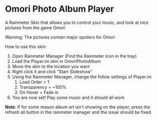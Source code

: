 # Omori Photo Album Player
A Rainmeter Skin that allows you to control your music, and look at nice pictures from the game Omori

Warning: The pictures contain major spoilers for Omori

How to use this skin:

1. Open Rainmeter Manager (Find the Rainmeter icon in the tray)
2. Load the Player.ini skin in OmoriPhotoAlbum
3. Move the skin to the location you want
4. Right click it and click "Start Slideshow"
5. Using the Rainmeter Manager, change the follow settings of Player.ini
	1. Load Order = 1
	2. Transparency = ~100%
	3. On Hover = Fade in
6. You are now set! Play some music and it should all work

**Note**: 	If for some reason album art isn't showing on the player, 
	press the refresh all button in the rainmeter manager
	and the issue should be fixed.
